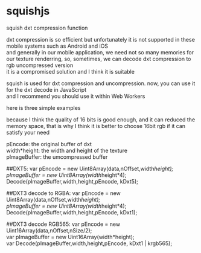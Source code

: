 # squishjs
squish dxt compression function   

dxt compression is so efficient but unfortunately it is not supported in these mobile systems such as Android and iOS   
and generally in our mobile application, we need not so many memories for our texture renderring, so, sometimes, we can decode dxt compression to rgb uncompressed version   
it is a compromised solution and I think it is suitable   

squish is used for dxt compression and uncompression. now, you can use it for the dxt decode in JavaScript   
and I recommend you should use it within Web Workers   

here is three simple examples   

because I think the quality of 16 bits is good enough, and it can reduced the memory space, that is why I think it is better to choose 16bit rgb if it can satisfy your need

pEncode: the original buffer of dxt   
width*height: the width and height of the texture   
pImageBuffer: the umcompressed buffer   

##DXT5:
var pEncode = new Uint8Array(data,nOffset,width*height);   
pImageBuffer = new Uint8Array(width*height*4);   
Decode(pImageBuffer,width,height,pEncode, kDxt5);   

##DXT3 decode to RGBA:
var pEncode = new Uint8Array(data,nOffset,width*height);   
pImageBuffer = new Uint8Array(width*height*4);   
Decode(pImageBuffer,width,height,pEncode, kDxt1);   

##DXT3 decode RGB565:
var pEncode = new Uint16Array(data,nOffset,nSize/2);   
var pImageBuffer = new Uint16Array(width*height);   
var Decode(pImageBuffer,width,height,pEncode, kDxt1 | krgb565);   
